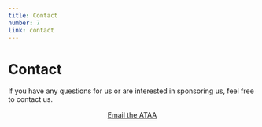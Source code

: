 ```yaml
---
title: Contact
number: 7
link: contact
---
```

<div class="col-12">
    <h1>Contact</h1>
	<p>If you have any questions for us or are interested in sponsoring us, feel free to contact us.</p>
</div>
<div style="text-align: center; margin-top: 15px" class="col-12">
	<a class="emailButton" href="mailto: info@ataarobotics.ca">Email the ATAA</a>
</div>